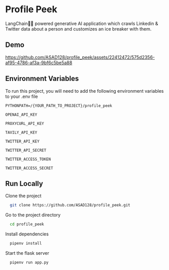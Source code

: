 
# Profile Peek

LangChain🦜🔗 powered generative AI application which crawls Linkedin & Twitter data about a person and customizes an ice breaker with them.

## Demo

https://github.com/ASAD128/profile_peek/assets/22412472/575d2356-af95-4786-af3a-9bf6c5be5a88



## Environment Variables

To run this project, you will need to add the following environment variables to your .env file

`PYTHONPATH=/{YOUR_PATH_TO_PROJECT}/profile_peek`

`OPENAI_API_KEY`

`PROXYCURL_API_KEY`

`TAVILY_API_KEY`

`TWITTER_API_KEY`

`TWITTER_API_SECRET`

`TWITTER_ACCESS_TOKEN`

`TWITTER_ACCESS_SECRET`
## Run Locally

Clone the project

```bash
  git clone https://github.com/ASAD128/profile_peek.git
```

Go to the project directory

```bash
  cd profile_peek
```

Install dependencies

```bash
  pipenv install
```

Start the flask server

```bash
  pipenv run app.py
```


